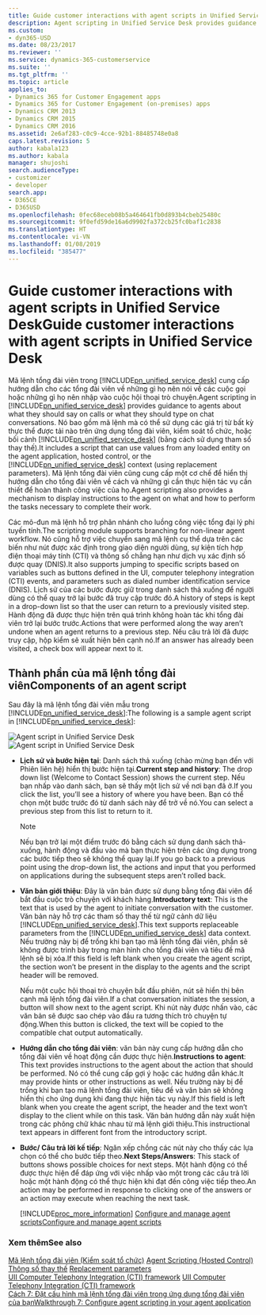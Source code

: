 ```yaml
---
title: Guide customer interactions with agent scripts in Unified Service Desk for Dynamics 365 for Customer Engagement apps| MicrosoftDocs
description: Agent scripting in Unified Service Desk provides guidance to agents about what they should say on calls or what they should type on chat conversations. It includes a script that can use values from any loaded entity on the agent application, hosted control, or the Unified Service Desk context (using replacement parameters).
ms.custom:
- dyn365-USD
ms.date: 08/23/2017
ms.reviewer: ''
ms.service: dynamics-365-customerservice
ms.suite: ''
ms.tgt_pltfrm: ''
ms.topic: article
applies_to:
- Dynamics 365 for Customer Engagement apps
- Dynamics 365 for Customer Engagement (on-premises) apps
- Dynamics CRM 2013
- Dynamics CRM 2015
- Dynamics CRM 2016
ms.assetid: 2e6af283-c0c9-4cce-92b1-88485748e0a8
caps.latest.revision: 5
author: kabala123
ms.author: kabala
manager: shujoshi
search.audienceType:
- customizer
- developer
search.app:
- D365CE
- D365USD
ms.openlocfilehash: 0fec68eceb08b5a464641fb0d893b4cbeb25480c
ms.sourcegitcommit: 9f0efd59de16a6d9902fa372cb25fc0baf1c2838
ms.translationtype: HT
ms.contentlocale: vi-VN
ms.lasthandoff: 01/08/2019
ms.locfileid: "385477"
---
```

# <a name="guide-customer-interactions-with-agent-scripts-in-unified-service-desk"></a><span data-ttu-id="f36a1-104">Guide customer interactions with agent scripts in Unified Service Desk</span><span class="sxs-lookup"><span data-stu-id="f36a1-104">Guide customer interactions with agent scripts in Unified Service Desk</span></span>
<span data-ttu-id="f36a1-105">Mã lệnh tổng đài viên trong [!INCLUDE[pn_unified_service_desk](../includes/pn-unified-service-desk.md)] cung cấp hướng dẫn cho các tổng đài viên về những gì họ nên nói về các cuộc gọi hoặc những gì họ nên nhập vào cuộc hội thoại trò chuyện.</span><span class="sxs-lookup"><span data-stu-id="f36a1-105">Agent scripting in [!INCLUDE[pn_unified_service_desk](../includes/pn-unified-service-desk.md)] provides guidance to agents about what they should say on calls or what they should type on chat conversations.</span></span> <span data-ttu-id="f36a1-106">Nó bao gồm mã lệnh mà có thể sử dụng các giá trị từ bất kỳ thực thể được tải nào trên ứng dụng tổng đài viên, kiểm soát tổ chức, hoặc bối cảnh [!INCLUDE[pn_unified_service_desk](../includes/pn-unified-service-desk.md)] (bằng cách sử dụng tham số thay thế).</span><span class="sxs-lookup"><span data-stu-id="f36a1-106">It includes a script that can use values from any loaded entity on the agent application, hosted control, or the [!INCLUDE[pn_unified_service_desk](../includes/pn-unified-service-desk.md)] context (using replacement parameters).</span></span> <span data-ttu-id="f36a1-107">Mã lệnh tổng đài viên cũng cung cấp một cơ chế để hiển thị hướng dẫn cho tổng đài viên về cách và những gì cần thực hiện tác vụ cần thiết để hoàn thành công việc của họ.</span><span class="sxs-lookup"><span data-stu-id="f36a1-107">Agent scripting also provides a mechanism to display instructions to the agent on what and how to perform the tasks necessary to complete their work.</span></span>  
  
 <span data-ttu-id="f36a1-108">Các mô-đun mã lệnh hỗ trợ phân nhánh cho luồng công việc tổng đại lý phi tuyến tính.</span><span class="sxs-lookup"><span data-stu-id="f36a1-108">The scripting module supports branching for non-linear agent workflow.</span></span> <span data-ttu-id="f36a1-109">Nó cũng hỗ trợ việc chuyển sang mã lệnh cụ thể dựa trên các biến như nút được xác định trong giao diện người dùng, sự kiện tích hợp điện thoại máy tính (CTI) và thông số chẳng hạn như dịch vụ xác định số được quay (DNIS).</span><span class="sxs-lookup"><span data-stu-id="f36a1-109">It also supports jumping to specific scripts based on variables such as buttons defined in the UI, computer telephony integration (CTI) events, and parameters such as dialed number identification service (DNIS).</span></span> <span data-ttu-id="f36a1-110">Lịch sử của các bước được giữ trong danh sách thả xuống để người dùng có thể quay trở lại bước đã truy cập trước đó.</span><span class="sxs-lookup"><span data-stu-id="f36a1-110">A history of steps is kept in a drop-down list so that the user can return to a previously visited step.</span></span> <span data-ttu-id="f36a1-111">Hành động đã được thực hiện trên quá trình không hoàn tác khi tổng đài viên trở lại bước trước.</span><span class="sxs-lookup"><span data-stu-id="f36a1-111">Actions that were performed along the way aren’t undone when an agent returns to a previous step.</span></span> <span data-ttu-id="f36a1-112">Nếu câu trả lời đã được truy cập, hộp kiểm sẽ xuất hiện bên cạnh nó.</span><span class="sxs-lookup"><span data-stu-id="f36a1-112">If an answer has already been visited, a check box will appear next to it.</span></span>  
  
## <a name="components-of-an-agent-script"></a><span data-ttu-id="f36a1-113">Thành phần của mã lệnh tổng đài viên</span><span class="sxs-lookup"><span data-stu-id="f36a1-113">Components of an agent script</span></span>  
 <span data-ttu-id="f36a1-114">Sau đây là mã lệnh tổng đài viên mẫu trong [!INCLUDE[pn_unified_service_desk](../includes/pn-unified-service-desk.md)]:</span><span class="sxs-lookup"><span data-stu-id="f36a1-114">The following is a sample agent script in [!INCLUDE[pn_unified_service_desk](../includes/pn-unified-service-desk.md)]:</span></span>  
  
 <span data-ttu-id="f36a1-115">![Agent script in Unified Service Desk](../unified-service-desk/media/usd-agent-script.png "Agent script in Unified Service Desk")</span><span class="sxs-lookup"><span data-stu-id="f36a1-115">![Agent script in Unified Service Desk](../unified-service-desk/media/usd-agent-script.png "Agent script in Unified Service Desk")</span></span>  
  
- <span data-ttu-id="f36a1-116">**Lịch sử và bước hiện tại**: Danh sách thả xuống (chào mừng bạn đến với Phiên liên hệ) hiển thị bước hiện tại.</span><span class="sxs-lookup"><span data-stu-id="f36a1-116">**Current step and history**: The drop down list (Welcome to Contact Session) shows the current step.</span></span> <span data-ttu-id="f36a1-117">Nếu bạn nhấp vào danh sách, bạn sẽ thấy một lịch sử về nơi bạn đã ở.</span><span class="sxs-lookup"><span data-stu-id="f36a1-117">If you click the list, you’ll see a history of where you have been.</span></span> <span data-ttu-id="f36a1-118">Bạn có thể chọn một bước trước đó từ danh sách này để trở về nó.</span><span class="sxs-lookup"><span data-stu-id="f36a1-118">You can select a previous step from this list to return to it.</span></span>  
  
    > [!NOTE]
    >  <span data-ttu-id="f36a1-119">Nếu bạn trở lại một điểm trước đó bằng cách sử dụng danh sách thả-xuống, hành động và đầu vào mà bạn thực hiện trên các ứng dụng trong các bước tiếp theo sẽ không thể quay lại.</span><span class="sxs-lookup"><span data-stu-id="f36a1-119">If you go back to a previous point using the drop-down list, the actions and input that you performed on applications during the subsequent steps aren’t rolled back.</span></span>  
  
- <span data-ttu-id="f36a1-120">**Văn bản giới thiệu**: Đây là văn bản được sử dụng bằng tổng đài viên để bắt đầu cuộc trò chuyện với khách hàng.</span><span class="sxs-lookup"><span data-stu-id="f36a1-120">**Introductory text**: This is the text that is used by the agent to initiate conversation with the customer.</span></span> <span data-ttu-id="f36a1-121">Văn bản này hỗ trợ các tham số thay thế từ ngữ cảnh dữ liệu [!INCLUDE[pn_unified_service_desk](../includes/pn-unified-service-desk.md)].</span><span class="sxs-lookup"><span data-stu-id="f36a1-121">This text supports replaceable parameters from the [!INCLUDE[pn_unified_service_desk](../includes/pn-unified-service-desk.md)] data context.</span></span> <span data-ttu-id="f36a1-122">Nếu trường này bị để trống khi bạn tạo mã lệnh tổng đài viên, phần sẽ không được trình bày trong màn hình cho tổng đài viên và tiêu đề mã lệnh sẽ bị xóa.</span><span class="sxs-lookup"><span data-stu-id="f36a1-122">If this field is left blank when you create the agent script, the section won’t be present in the display to the agents and the script header will be removed.</span></span>  
  
     <span data-ttu-id="f36a1-123">Nếu một cuộc hội thoại trò chuyện bắt đầu phiên, nút sẽ hiển thị bên cạnh mã lệnh tổng đài viên.</span><span class="sxs-lookup"><span data-stu-id="f36a1-123">If a chat conversation initiates the session, a button will show next to the agent script.</span></span> <span data-ttu-id="f36a1-124">Khi nút này được nhấn vào, các văn bản sẽ được sao chép vào đầu ra tương thích trò chuyện tự động.</span><span class="sxs-lookup"><span data-stu-id="f36a1-124">When this button is clicked, the text will be copied to the compatible chat output automatically.</span></span>  
  
- <span data-ttu-id="f36a1-125">**Hướng dẫn cho tổng đài viên**: văn bản này cung cấp hướng dẫn cho tổng đài viên về hoạt động cần được thực hiện.</span><span class="sxs-lookup"><span data-stu-id="f36a1-125">**Instructions to agent**: This text provides instructions to the agent about the action that should be performed.</span></span> <span data-ttu-id="f36a1-126">Nó có thể cung cấp gợi ý hoặc các hướng dẫn khác.</span><span class="sxs-lookup"><span data-stu-id="f36a1-126">It may provide hints or other instructions as well.</span></span> <span data-ttu-id="f36a1-127">Nếu trường này bị để trống khi bạn tạo mã lệnh tổng đài viên, tiêu đề và văn bản sẽ không hiển thị cho ứng dụng khi đang thực hiện tác vụ này.</span><span class="sxs-lookup"><span data-stu-id="f36a1-127">If this field is left blank when you create the agent script, the header and the text won’t display to the client while on this task.</span></span> <span data-ttu-id="f36a1-128">Văn bản hướng dẫn này xuất hiện trong các phông chữ khác nhau từ mã lệnh giới thiệu.</span><span class="sxs-lookup"><span data-stu-id="f36a1-128">This instructional text appears in different font from the introductory script.</span></span>  
  
- <span data-ttu-id="f36a1-129">**Bước/ Câu trả lời kế tiếp**: Ngăn xếp chồng các nút này cho thấy các lựa chọn có thể cho bước tiếp theo.</span><span class="sxs-lookup"><span data-stu-id="f36a1-129">**Next Steps/Answers**: This stack of buttons shows possible choices for next steps.</span></span> <span data-ttu-id="f36a1-130">Một hành động có thể được thực hiện để đáp ứng với việc nhấp vào một trong các câu trả lời hoặc một hành động có thể thực hiện khi đạt đến công việc tiếp theo.</span><span class="sxs-lookup"><span data-stu-id="f36a1-130">An action may be performed in response to clicking one of the answers or an action may execute when reaching the next task.</span></span>  
  
  [!INCLUDE[proc_more_information](../includes/proc-more-information.md)] <span data-ttu-id="f36a1-131">[Configure and manage agent scripts](../unified-service-desk/configure-manage-agent-scripts.md)</span><span class="sxs-lookup"><span data-stu-id="f36a1-131">[Configure and manage agent scripts](../unified-service-desk/configure-manage-agent-scripts.md)</span></span>  
  
### <a name="see-also"></a><span data-ttu-id="f36a1-132">Xem thêm</span><span class="sxs-lookup"><span data-stu-id="f36a1-132">See also</span></span>  
 <span data-ttu-id="f36a1-133">[Mã lệnh tổng đài viên (Kiểm soát tổ chức)](../unified-service-desk/agent-scripting-hosted-control.md) </span><span class="sxs-lookup"><span data-stu-id="f36a1-133">[Agent Scripting (Hosted Control)](../unified-service-desk/agent-scripting-hosted-control.md) </span></span>  
 <span data-ttu-id="f36a1-134">[Thông số thay thế](../unified-service-desk/replacement-parameters.md) </span><span class="sxs-lookup"><span data-stu-id="f36a1-134">[Replacement parameters](../unified-service-desk/replacement-parameters.md) </span></span>  
 <span data-ttu-id="f36a1-135">[UII Computer Telephony Integration (CTI) framework](../unified-service-desk/uii-computer-telephony-integration-cti-framework.md) </span><span class="sxs-lookup"><span data-stu-id="f36a1-135">[UII Computer Telephony Integration (CTI) framework](../unified-service-desk/uii-computer-telephony-integration-cti-framework.md) </span></span>  
 [<span data-ttu-id="f36a1-136">Cách 7: Đặt cấu hình mã lệnh tổng đài viên trong ứng dụng tổng đài viên của bạn</span><span class="sxs-lookup"><span data-stu-id="f36a1-136">Walkthrough 7: Configure agent scripting in your agent application</span></span>](../unified-service-desk/walkthrough-configure-agent-scripting-agent-application.md)
